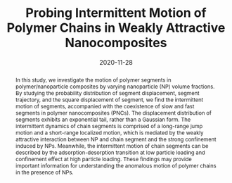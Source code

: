 ---
title: "Probing Intermittent Motion of Polymer Chains in Weakly Attractive Nanocomposites"
authors:
- Li-Jun Dai
- Cui-Liu Fu
- 朱有亮
- Zhan-Wei Li
- Zhao-Yan Sun
date: "2020-11-28"
doi: "10.1007/s10118-020-2352-7"
publish_types: ["期刊文章"]
publication: "Chinese Journal of Polymer Science"
publication_short: "Chin J Polym Sci"
abstract: "In this study, we investigate the motion of polymer segments  in polymer/nanoparticle composites by varying nanoparticle (NP) volume  fractions. By studying the probability distribution of segment  displacement, segment trajectory, and the square displacement of  segment, we find the intermittent motion of segments, accompanied with  the coexistence of slow and fast segments in polymer nanocomposites  (PNCs). The displacement distribution of segments exhibits an  exponential tail, rather than a Gaussian form. The intermittent dynamics  of chain segments is comprised of a long-range jump motion and a  short-range localized motion, which is mediated by the weakly attractive  interaction between NP and chain segment and the strong confinement  induced by NPs. Meanwhile, the intermittent motion of chain segments can  be described by the adsorption-desorption transition at low particle  loading and confinement effect at high particle loading. These findings  may provide important information for understanding the anomalous motion  of polymer chains in the presence of NPs."
url_pdf: "http://link.springer.com/10.1007/s10118-020-2352-7"
---